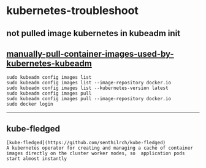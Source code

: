 # kubernetes-troubleshoot

  ## not pulled image kubernetes in kubeadm init </br>
 [manually-pull-container-images-used-by-kubernetes-kubeadm](https://computingforgeeks.com/manually-pull-container-images-used-by-kubernetes-kubeadm) </br>
 ---
    sudo kubeadm config images list
    sudo kubeadm config images list --image-repository docker.io
    sudo kubeadm config images list --kubernetes-version latest
    sudo kubeadm config images pull
    sudo kubeadm config images pull --image-repository docker.io
    sudo docker login
  ---

  
  ## kube-fledged
    [kube-fledged](https://github.com/senthilrch/kube-fledged)
    A kubernetes operator for creating and managing a cache of container images directly on the cluster worker nodes, so  application pods start almost instantly
